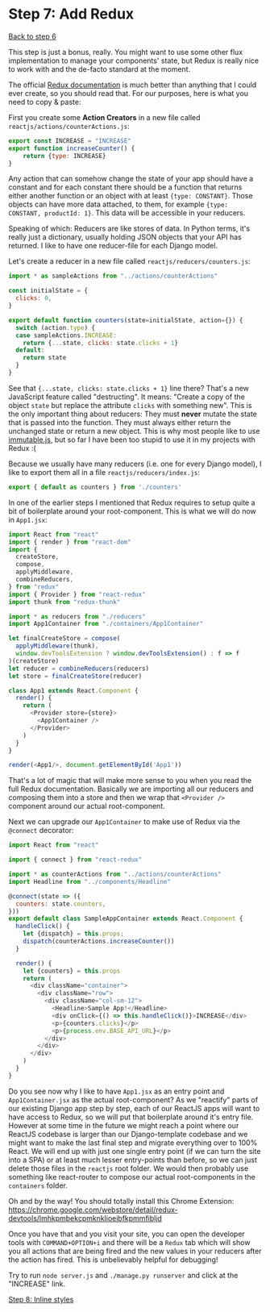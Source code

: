 # Step 7: Add Redux

[Back to step 6](https://github.com/fishbb/django-reactjs-boilerplate/tree/step6_going_to_production)

This step is just a bonus, really. You might want to use some other flux
implementation to manage your components' state, but Redux is really nice to
work with and the de-facto standard at the moment.

The official [Redux documentation](http://redux.js.org) is much better than
anything that I could ever create, so you should read that. For our purposes,
here is what you need to copy & paste:

First you create some **Action Creators** in a new file called `reactjs/actions/counterActions.js`:

```javascript
export const INCREASE = "INCREASE"
export function increaseCounter() {
    return {type: INCREASE}
}
```

Any action that can somehow change the state of your app should have a constant
and for each constant there should be a function that returns either another
function or an object with at least `{type: CONSTANT}`. Those objects can have
more data attached, to them, for example `{type: CONSTANT, productId: 1}`. This
data will be accessible in your reducers.

Speaking of which: Reducers are like stores of data. In Python terms, it's
really just a dictionary, usually holding JSON objects that your API has
returned. I like to have one reducer-file for each Django model.

Let's create a reducer in a new file called `reactjs/reducers/counters.js`:

```javascript
import * as sampleActions from "../actions/counterActions"

const initialState = {
  clicks: 0,
}

export default function counters(state=initialState, action={}) {
  switch (action.type) {
  case sampleActions.INCREASE:
    return {...state, clicks: state.clicks + 1}
  default:
    return state
  }
}
```

See that `{...state, clicks: state.clicks + 1}` line there? That's a new
JavaScript feature called "destructing". It means: "Create a copy of the object
`state` but replace the attribute `clicks` with something new". This is the only
important thing about reducers: They must **never** mutate the state that is
passed into the function. They must always either return the unchanged state or
return a new object. This is why most people like to use [immutable.js](https://github.com/facebook/immutable-js), but so far I have been
too stupid to use it in my projects with Redux :(

Because we usually have many reducers (i.e. one for every Django model),
I like to export them all in a file `reactjs/reducers/index.js`:

```javascript
export { default as counters } from './counters'
```

In one of the earlier steps I mentioned that Redux requires to setup quite
a bit of boilerplate around your root-component. This is what we will do now
in `App1.jsx`:

```javascript
import React from "react"
import { render } from "react-dom"
import {
  createStore,
  compose,
  applyMiddleware,
  combineReducers,
} from "redux"
import { Provider } from "react-redux"
import thunk from "redux-thunk"

import * as reducers from "./reducers"
import App1Container from "./containers/App1Container"

let finalCreateStore = compose(
  applyMiddleware(thunk),
  window.devToolsExtension ? window.devToolsExtension() : f => f
)(createStore)
let reducer = combineReducers(reducers)
let store = finalCreateStore(reducer)

class App1 extends React.Component {
  render() {
    return (
      <Provider store={store}>
        <App1Container />
      </Provider>
    )
  }
}

render(<App1/>, document.getElementById('App1'))
```

That's a lot of magic that will make more sense to you when you read the full
Redux documentation. Basically we are importing all our reducers and composing
them into a store and then we wrap that `<Provider />` component around our
actual root-component.

Next we can upgrade our `App1Container` to make use of Redux via the `@connect`
decorator:

```javascript
import React from "react"

import { connect } from "react-redux"

import * as counterActions from "../actions/counterActions"
import Headline from "../components/Headline"

@connect(state => ({
  counters: state.counters,
}))
export default class SampleAppContainer extends React.Component {
  handleClick() {
    let {dispatch} = this.props;
    dispatch(counterActions.increaseCounter())
  }

  render() {
    let {counters} = this.props
    return (
      <div className="container">
        <div className="row">
          <div className="col-sm-12">
            <Headline>Sample App!</Headline>
            <div onClick={() => this.handleClick()}>INCREASE</div>
            <p>{counters.clicks}</p>
            <p>{process.env.BASE_API_URL}</p>
          </div>
        </div>
      </div>
    )
  }
}
```

Do you see now why I like to have `App1.jsx` as an entry point and
`App1Container.jsx` as the actual root-component? As we "reactify" parts of
our existing Django app step by step, each of our ReactJS apps will want to have
access to Redux, so we will put that boilerplate around it's entry file. However
at some time in the future we might reach a point where our ReactJS codebase is
larger than our Django-template codebase and we might want to make the last
final step and migrate everything over to 100% React. We will end up with just
one single entry point (if we can turn the site into a SPA) or at least much
lesser entry-points than before, so we can just delete those files in the
`reactjs` root folder. We would then probably use something like react-router
to compose our actual root-components in the `containers` folder.

Oh and by the way! You should totally install this Chrome Extension:
https://chrome.google.com/webstore/detail/redux-devtools/lmhkpmbekcpmknklioeibfkpmmfibljd

Once you have that and you visit your site, you can open the developer tools
with `COMMAND+OPTION+i` and there will be a `Redux` tab which will show you
all actions that are being fired and the new values in your reducers after the
action has fired. This is unbelievably helpful for debugging!

Try to run `node server.js` and `./manage.py runserver` and click at the
"INCREASE" link.

[Step 8: Inline styles](https://github.com/fishbb/django-reactjs-boilerplate/tree/step8_inline_styles)
